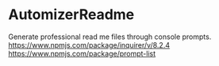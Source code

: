 # AutomizerReadme
Generate professional  read me files through console prompts.
https://www.npmjs.com/package/inquirer/v/8.2.4
https://www.npmjs.com/package/prompt-list
